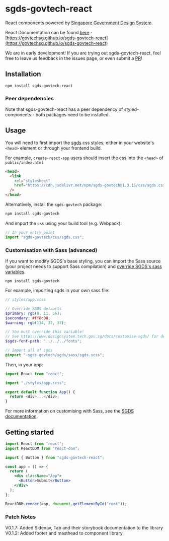 # sgds-govtech-react

React components powered by [Singapore Government Design System](https://www.designsystem.gov.sg).

React Documentation can be found [here](https://govtechsg.github.io/sgds-govtech-react) - [https://govtechsg.github.io/sgds-govtech-react](https://govtechsg.github.io/sgds-govtech-react)

We are in early development! If you are trying out sgds-govtech-react, feel free to leave us feedback in the issues page, or even submit a [PR](https://github.com/govtechsg/sgds-govtech-react/pulls)!

## Installation

```
npm install sgds-govtech-react
```

### Peer dependencies

Note that sgds-govtech-react has a peer dependency of styled-components - both packages need to be installed.

## Usage

You will need to first import the [sgds](https://www.designsystem.gov.sg) css styles, either in your website's `<head>` element or through your frontend build.

For example, `create-react-app` users should insert the css into the `<head>` of `public/index.html`

```html
<head>
  <link
    rel="stylesheet"
    href="https://cdn.jsdelivr.net/npm/sgds-govtech@1.3.15/css/sgds.css"
  />
</head>
```

Alternatively, install the `sgds-govtech` package:

```bash
npm install sgds-govtech
```

And import the `css` using your build tool (e.g. Webpack):

```javascript
// In your entry point
import "sgds-govtech/css/sgds.css";
```

### Customisation with Sass (advanced)

If you want to modify SGDS's base styling, you can import the Sass source (your project needs to support Sass compilation) and [override SGDS's sass variables](https://www.designsystem.tech.gov.sg/docs/customise-sgds/).

```
npm install sgds-govtech
```

For example, importing sgds in your own sass file:

```scss
// styles/app.scss

// Override SGDS defaults
$primary: rgb(8, 11, 56);
$secondary: #ff8c00;
$warning: rgb(134, 37, 37);

// You must override this variable!
// See https://www.designsystem.tech.gov.sg/docs/customise-sgds/ for details
$sgds-font-path: "../../../fonts";

// Import all of sgds
@import "~sgds-govtech/sgds/sass/sgds.scss";
```

Then, in your app:

```js
import React from "react";

import "./styles/app.scss";

export default function App() {
  return <div>...</div>;
}
```

For more information on customising with Sass, see the [SGDS documentation](https://www.designsystem.tech.gov.sg/docs/customise-sgds/).

## Getting started

```jsx
import React from "react";
import ReactDOM from "react-dom";

import { Button } from "sgds-govtech-react";

const app = () => {
  return (
    <div className="App">
      <Button>Submit</Button>
    </div>
  );
};

ReactDOM.render(app, document.getElementById("root"));
```

### Patch Notes

V0.1.7: Added Sidenav, Tab and their storybook documentation to the library
V0.1.2: Added footer and masthead to component library
